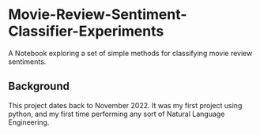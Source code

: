 # Movie-Review-Sentiment-Classifier-Experiments
A Notebook exploring a set of simple methods for classifying movie review sentiments.

## Background
This project dates back to November 2022. It was my first project using python, and my first time performing any sort of Natural Language Engineering.
